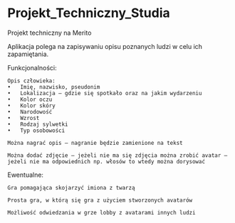 # Projekt_Techniczny_Studia
Projekt techniczny na Merito

Aplikacja polega na zapisywaniu opisu poznanych ludzi w celu ich zapamiętania.

Funkcjonalności:

    Opis człowieka:
    •	Imię, nazwisko, pseudonim 
    •	Lokalizacja – gdzie się spotkało oraz na jakim wydarzeniu
    •	Kolor oczu
    •	Kolor skóry
    •	Narodowość
    •	Wzrost
    •	Rodzaj sylwetki
    •	Typ osobowości
    
    Można nagrać opis – nagranie będzie zamienione na tekst
    
    Można dodać zdjęcie – jeżeli nie ma się zdjęcia można zrobić avatar – jeżeli nie ma odpowiednich np. włosów to wtedy można dorysować


Ewentualne:

    Gra pomagająca skojarzyć imiona z twarzą

    Prosta gra, w którą się gra z użyciem stworzonych avatarów

    Możliwość odwiedzania w grze lobby z avatarami innych ludzi

